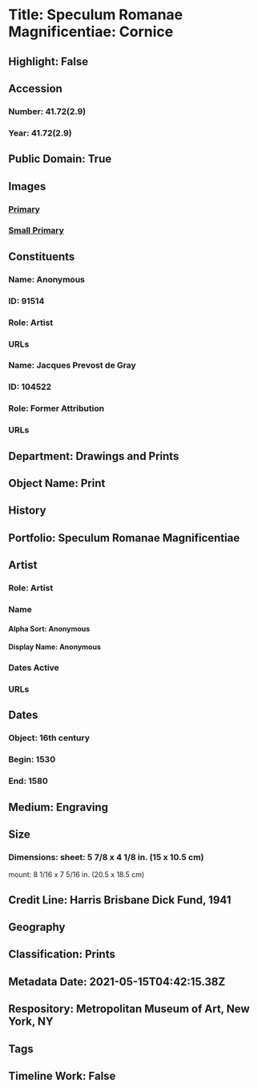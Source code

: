 # Title: Speculum Romanae Magnificentiae: Cornice
## Highlight: False
## Accession
### Number: 41.72(2.9)
### Year: 41.72(2.9)
## Public Domain: True
## Images
### [Primary](https://images.metmuseum.org/CRDImages/dp/original/DP870164.jpg)
### [Small Primary](https://images.metmuseum.org/CRDImages/dp/web-large/DP870164.jpg)
## Constituents
### Name: Anonymous
### ID: 91514
### Role: Artist
### URLs
### Name: Jacques Prevost de Gray
### ID: 104522
### Role: Former Attribution
### URLs
## Department: Drawings and Prints
## Object Name: Print
## History
## Portfolio: Speculum Romanae Magnificentiae
## Artist
### Role: Artist
### Name
#### Alpha Sort: Anonymous
#### Display Name: Anonymous
### Dates Active
### URLs
## Dates
### Object: 16th century
### Begin: 1530
### End: 1580
## Medium: Engraving
## Size
### Dimensions: sheet: 5 7/8 x 4 1/8 in. (15 x 10.5 cm)
mount: 8 1/16 x 7 5/16 in. (20.5 x 18.5 cm)
## Credit Line: Harris Brisbane Dick Fund, 1941
## Geography
## Classification: Prints
## Metadata Date: 2021-05-15T04:42:15.38Z
## Respository: Metropolitan Museum of Art, New York, NY
## Tags
## Timeline Work: False